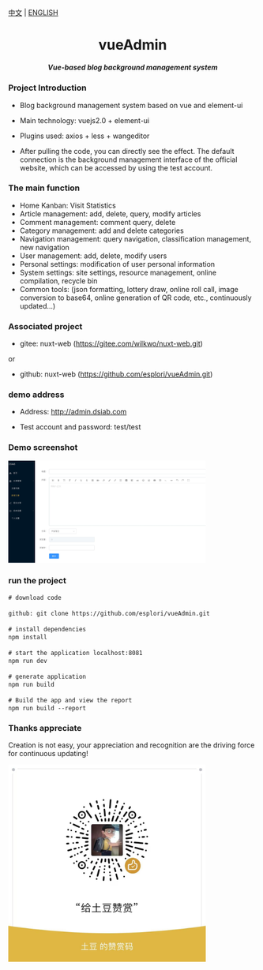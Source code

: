 <div><a href="https://gitee.com/wilkwo/vueAdmin/blob/master/README.md">中文</a>  |  <a href="https://gitee.com/wilkwo/vueAdmin/blob/master/README.en.md">ENGLISH</a></div>

<h1 align="center" style=" font-weight: bold;">vueAdmin</h1>
<h5 align="center">Vue-based blog background management system</h5>

### Project Introduction
- Blog background management system based on vue and element-ui

- Main technology: vuejs2.0 + element-ui

- Plugins used: axios + less + wangeditor

- After pulling the code, you can directly see the effect. The default connection is the background management interface of the official website, which can be accessed by using the test account.

### The main function
- Home Kanban: Visit Statistics
- Article management: add, delete, query, modify articles
- Comment management: comment query, delete
- Category management: add and delete categories
- Navigation management: query navigation, classification management, new navigation
- User management: add, delete, modify users
- Personal settings: modification of user personal information
- System settings: site settings, resource management, online compilation, recycle bin
- Common tools: (json formatting, lottery draw, online roll call, image conversion to base64, online generation of QR code, etc., continuously updated...)


### Associated project
- gitee: nuxt-web (https://gitee.com/wilkwo/nuxt-web.git)
  
or

- github: nuxt-web (https://github.com/esplori/vueAdmin.git)

### demo address
- Address: http://admin.dsiab.com

- Test account and password: test/test

### Demo screenshot
<img src="./src/assets/images/screenshot.jpg" alt="赞赏" width="400px" />

### run the project
```
# download code

github: git clone https://github.com/esplori/vueAdmin.git

# install dependencies
npm install

# start the application localhost:8081
npm run dev

# generate application
npm run build

# Build the app and view the report
npm run build --report
```

### Thanks appreciate
Creation is not easy, your appreciation and recognition are the driving force for continuous updating!

<img src="./src/assets/images/zanshan.jpeg" alt="赞赏" width="400px" />
